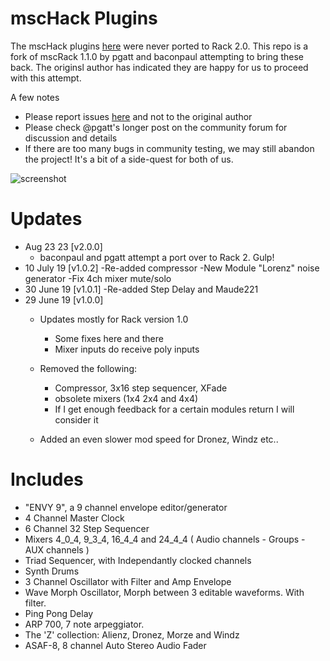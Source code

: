# mscHack Plugins 

The mscHack plugins [here](https://github.com/mschack/VCV-Rack-Plugins) were 
never ported to Rack 2.0. This repo is a fork of mscRack 1.1.0 by pgatt and baconpaul
attempting to bring these back.  The originsl author has indicated they are happy for us to proceed with this attempt.

A few notes

- Please report issues [here](https://github.com/baconpaul/mschack-VCV-Rack-Plugins/issues/) and
not to the original author
- Please check @pgatt's longer post on the community forum for discussion and details
- If there are too many bugs in community testing, we may still abandon the project! It's a bit of a side-quest
for both of us.


![screenshot](modules.PNG)

# Updates
- Aug 23 23 [v2.0.0]
	- baconpaul and pgatt attempt a port over to Rack 2. Gulp!
- 10 July 19 [v1.0.2]
	-Re-added compressor
	-New Module "Lorenz" noise generator
	-Fix 4ch mixer mute/solo
- 30 June 19 [v1.0.1]
	-Re-added Step Delay and Maude221
- 29 June 19 [v1.0.0]
	- Updates mostly for Rack version 1.0
		- Some fixes here and there
		- Mixer inputs do receive poly inputs

	- Removed the following:
		- Compressor, 3x16 step sequencer, XFade
		- obsolete mixers (1x4 2x4 and 4x4)
		- If I get enough feedback for a certain modules return I will consider it

	- Added an even slower mod speed for Dronez, Windz etc..

# Includes
- "ENVY 9", a 9 channel envelope editor/generator
- 4 Channel Master Clock
- 6 Channel 32 Step Sequencer
- Mixers 4_0_4, 9_3_4, 16_4_4 and 24_4_4 ( Audio channels - Groups - AUX channels )
- Triad Sequencer, with Independantly clocked channels
- Synth Drums
- 3 Channel Oscillator with Filter and Amp Envelope 
- Wave Morph Oscillator, Morph between 3 editable waveforms.  With filter.
- Ping Pong Delay
- ARP 700, 7 note arpeggiator.
- The 'Z' collection: Alienz, Dronez, Morze and Windz
- ASAF-8, 8 channel Auto Stereo Audio Fader
